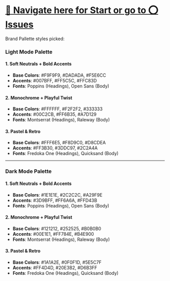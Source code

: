 # [ 🌿 Navigate here for Start or go to ⭕ Issues](https://github.com/gerryjekova/mrusen-scam/tree/1-setup-and-plan-for-the-website)

Brand Pallette styles picked: 
### **Light Mode Palette**  
#### **1. Soft Neutrals + Bold Accents**  
- **Base Colors**: #F9F9F9, #DADADA, #F5E6CC  
- **Accents**: #007BFF, #FF5C5C, #FFC83D  
- **Fonts**: Poppins (Headings), Open Sans (Body)  

#### **2. Monochrome + Playful Twist**  
- **Base Colors**: #FFFFFF, #F2F2F2, #333333  
- **Accents**: #00C2CB, #FF6B35, #A7D129  
- **Fonts**: Montserrat (Headings), Raleway (Body)  

#### **3. Pastel & Retro**  
- **Base Colors**: #FFF6E5, #F8D9C0, #D8CDEA  
- **Accents**: #FF3B30, #3DDC97, #2C2A4A  
- **Fonts**: Fredoka One (Headings), Quicksand (Body)  

---

### **Dark Mode Palette**  
#### **1. Soft Neutrals + Bold Accents**  
- **Base Colors**: #1E1E1E, #2C2C2C, #A29F9E  
- **Accents**: #3D9BFF, #FF6A6A, #FFD43B  
- **Fonts**: Poppins (Headings), Open Sans (Body)  

#### **2. Monochrome + Playful Twist**  
- **Base Colors**: #121212, #252525, #B0B0B0  
- **Accents**: #00E1E1, #FF784E, #B4E900  
- **Fonts**: Montserrat (Headings), Raleway (Body)  

#### **3. Pastel & Retro**  
- **Base Colors**: #1A1A2E, #0F0F1D, #5E5C7F  
- **Accents**: #FF4D4D, #20E3B2, #D6B3FF  
- **Fonts**: Fredoka One (Headings), Quicksand (Body)